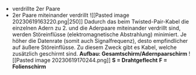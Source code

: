 - verdrillte 2er Paare
- 2er Paare miteinander verdrillt
![[Pasted image 20230619163220.png|250]]
Dadurch das beim Twisted-Pair-Kabel die einzelnen Adern zu 2. und die Aderpaare miteinander verdrillt sind, werden Störeinflüsse (elektromagnetische Abstrahlung) minimiert. 
Je höher die Datenrate (somit auch Signalfrequenz), desto empfindlicher auf äußere Störeinflüsse.
Zu diesem Zweck gibt es Kabel, welche zusätzlich geschirmt sind.
**Aufbau: Gesamtschirm/Adernpaarschirm**
![[Pasted image 20230619170244.png]]
**S = Drahtgeflecht**
**F = Folienschirm**


